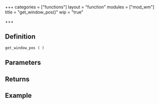+++
categories = ["functions"]
layout = "function"
modules = ["mod_wm"]
title = "get_window_pos()"
wip = "true"

+++

## Definition

    get_window_pos ( )

## Parameters

## Returns

## Example

```
```
